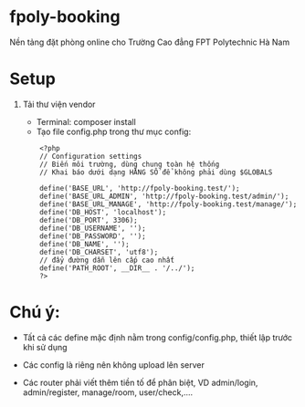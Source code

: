 # fpoly-booking
Nền tảng đặt phòng online cho Trường Cao đẳng FPT Polytechnic Hà Nam

# Setup
1. Tải thư viện vendor 
    - Terminal: composer install
    - Tạo file config.php trong thư mục config:  
  
    ```
        <?php
        // Configuration settings
        // Biến môi trường, dùng chung toàn hệ thống
        // Khai báo dưới dạng HẰNG SỐ để không phải dùng $GLOBALS

        define('BASE_URL', 'http://fpoly-booking.test/');
        define('BASE_URL_ADMIN', 'http://fpoly-booking.test/admin/');
        define('BASE_URL_MANAGE', 'http://fpoly-booking.test/manage/');
        define('DB_HOST', 'localhost');
        define('DB_PORT', 3306);
        define('DB_USERNAME', '');
        define('DB_PASSWORD', '');
        define('DB_NAME', '');
        define('DB_CHARSET', 'utf8');
        // đẩy đường dẫn lên cấp cao nhất
        define('PATH_ROOT', __DIR__ . '/../');
        ?>
    ```

# Chú ý:
-  Tất cả các define mặc định nằm trong config/config.php, thiết lập trước khi sử dụng

-  Các config là riêng nên không upload lên server

- Các router phải viết thêm tiền tố để phân biệt, VD admin/login, admin/register, manage/room, user/check,....
